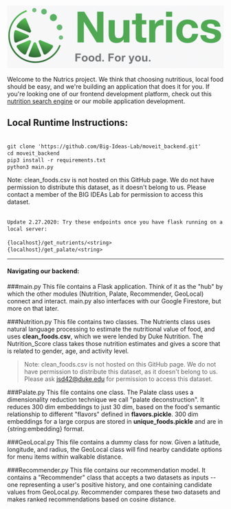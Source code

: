![alt text](Logo.png "Title")

Welcome to the Nutrics project. We think that choosing nutritious, local food should be easy, and we're building an application that does it for you. If you're looking one of our frontend development platform, check out this [nutrition search engine](https://github.com/Big-Ideas-Lab/nutrics-search-webapp) or our mobile application development.

## Local Runtime Instructions: 


```

git clone 'https://github.com/Big-Ideas-Lab/moveit_backend.git'
cd moveit_backend
pip3 install -r requirements.txt
python3 main.py
```

Note: clean_foods.csv is not hosted on this GitHub page. We do not have permission to distribute this dataset, as it doesn't belong to us. Please contact a member of the BIG IDEAs Lab for permission to access this dataset.

```

Update 2.27.2020: Try these endpoints once you have flask running on a local server:

{localhost}/get_nutrients/<string>
{localhost}/get_palate/<string>
```

-------------

#### **Navigating our backend:**

###main.py
This file contains a Flask application. Think of it as the "hub" by which the other modules (Nutrition, Palate, Recommender, GeoLocal) connect and interact. main.py also interfaces with our Google Firestore, but more on that later.


###Nutrition.py
This file contains two classes. The Nutrients class uses natural language processing to estimate the nutritional value of food, and uses **clean_foods.csv**, which we were lended by Duke Nutrition. The Nutrition_Score class takes those nutrition estimates and gives a score that is related to gender, age, and activity level.

> Note: clean_foods.csv is not hosted on this GitHub page. We do not have permission to distribute this dataset, as it doesn't belong to us. Please ask jsd42@duke.edu for permission to access this dataset.

###Palate.py
This file contains one class. The Palate class uses a dimensionality reduction technique we call "palate deconstruction". It reduces 300 dim embeddings to just 30 dim, based on the food's semantic relationship to different "flavors" defined in **flavors.pickle**. 300 dim embeddings for a large corpus are stored in **unique_foods.pickle** and are in {string:embedding} format.

###GeoLocal.py
This file contains a dummy class for now. Given a latitude, longitude, and radius, the GeoLocal class will find nearby candidate options for menu items within walkable distance.

###Recommender.py
This file contains our recommendation model. It contains a "Recommender" class that accepts a two datasets as inputs -- one representing a user's positive history, and one containing candidate values from GeoLocal.py. Recommender compares these two datasets and makes ranked recommendations based on cosine distance.